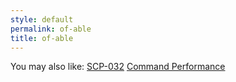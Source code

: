 ```yaml
---
style: default
permalink: of-able
title: of-able
---
```

You may also like:
[SCP-032](http://scp-wiki.net/scp-032)
[Command Performance](http://scp-wiki.net/command-performance)
